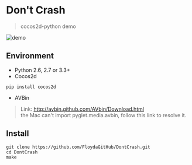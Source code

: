 # Don't Crash
> cocos2d-python demo

![demo](http://i12.tietuku.com/7f5780e05701bd70.gif)

## Environment
- Python 2.6, 2.7 or 3.3+
- Cocos2d
```
pip install cocos2d
```
- AVBin
> Link: http://avbin.github.com/AVbin/Download.html  
the Mac can't import pyglet.media.avbin, follow this link to resolve it.


## Install
```
git clone https://github.com/FloydaGitHub/DontCrash.git
cd DontCrash
make
```

